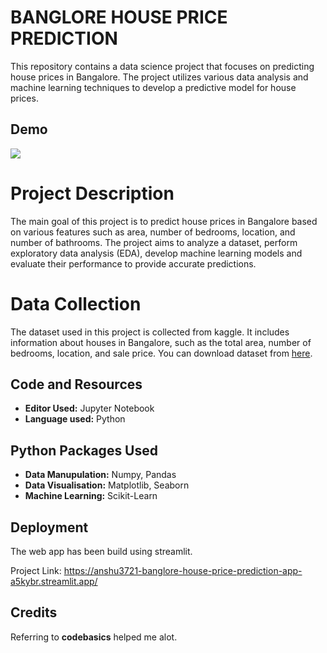 
# BANGLORE HOUSE PRICE PREDICTION

This repository contains a data science project that focuses on predicting house prices in Bangalore. The project utilizes various data analysis and machine learning techniques to develop a predictive model for house prices.


## Demo
<img src="https://github.com/Anshu3721/Banglore_house_price_prediction/blob/master/demo_gif.gif">


# Project Description

The main goal of this project is to predict house prices in Bangalore based on various features such as area, number of bedrooms, location, and number of bathrooms. The project aims to analyze a dataset, perform exploratory data analysis (EDA), develop machine learning models and evaluate their performance to provide accurate predictions.
# Data Collection

The dataset used in this project is collected from kaggle. It includes information about houses in Bangalore, such as the total area, number of bedrooms, location, and sale price. You can download dataset from [here](https://www.kaggle.com/datasets/amitabhajoy/bengaluru-house-price-data).

## Code and Resources
- **Editor Used:** Jupyter Notebook
- **Language used:** Python

## Python Packages Used
- **Data Manupulation:** Numpy, Pandas
- **Data Visualisation:** Matplotlib, Seaborn
- **Machine Learning:** Scikit-Learn
## Deployment

The web app has been build using streamlit.

 Project Link: https://anshu3721-banglore-house-price-prediction-app-a5kybr.streamlit.app/
## Credits

Referring to **codebasics** helped me alot.
